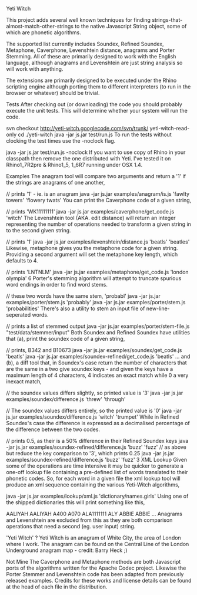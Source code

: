 Yeti Witch

This project adds several well known techniques for finding strings-that-almost-match-other-strings to the native Javascript String object, some of which are phonetic algorithms.

The supported list currently includes Soundex, Refined Soundex, Metaphone, Caverphone, Levenshtein distance, anagrams and Porter Stemming. All of these are primarily designed to work with the English language, although anagrams and Levenshtein are just string analysis so will work with anything.

The extensions are primarily designed to be executed under the Rhino scripting engine although porting them to different interpreters (to run in the browser or whatever) should be trivial.

Tests
After checking out (or downloading) the code you should probably execute the unit tests. This will determine whether your system will run the code.

 svn checkout http://yeti-witch.googlecode.com/svn/trunk/ yeti-witch-read-only
 cd ./yeti-witch
 java -jar js.jar test/run.js
To run the tests without clocking the test times use the -noclock flag.

 java -jar js.jar test/run.js -noclock
If you want to use copy of Rhino in your classpath then remove the one distributed with Yeti. I've tested it on Rhino1_7R2pre & Rhino1_5, 1_6R7 running under OSX 1.4.

Examples
The anagram tool will compare two arguments and return a '1' if the strings are anagrams of one another,

 // prints '1' - ie. is an anagram
 java -jar js.jar examples/anagram/is.js 'fawlty towers' 'flowery twats'
You can print the Caverphone code of a given string,

 // prints 'WK11111111' 
 java -jar js.jar examples/caverphone/get_code.js 'witch'
The Levenshtein tool (AKA. edit distance) will return an integer representing the number of operations needed to transform a given string in to the second given string.

 // prints '1'
 java -jar js.jar examples/levenshtein/distance.js 'beatls' 'beatles'
Likewise, metaphone gives you the metaphone code for a given string. Providing a second argument will set the metaphone key length, which defaults to 4.

 // prints 'LNTNLM'
 java -jar js.jar examples/metaphone/get_code.js 'london olympia' 6
Porter's stemming algorithm will attempt to truncate spurious word endings in order to find word stems.

 // these two words have the same stem, 'probabl'
 java -jar js.jar examples/porter/stem.js 'probably'
 java -jar js.jar examples/porter/stem.js 'probabilities'
There's also a utility to stem an input file of new-line-seperated words.

 // prints a list of stemmed output 
 java -jar js.jar examples/porter/stem-file.js "test/data/stemmer/input"
Both Soundex and Refined Soundex have utilities that (a), print the soundex code of a given string,

 // prints, B342 and B10673
 java -jar js.jar examples/soundex/get_code.js 'beatls'
 java -jar js.jar examples/soundex-refined/get_code.js 'beatls'
... and (b), a diff tool that, in Soundex's case return the number of characters that are the same in a two give soundex keys - and given the keys have a maximum length of 4 characters, 4 indicates an exact match while 0 a very inexact match,

 // the soundex values differs slightly, so printed value is '3'
 java -jar js.jar examples/soundex/difference.js 'threw' 'through'

 // The soundex values differs entirely, so the printed value is '0'
 java -jar js.jar examples/soundex/difference.js 'witch' 'trumpet'
While in Refined Soundex's case the difference is expressed as a decimalised percentage of the difference between the two codes.

 // prints 0.5, as their is a 50% difference in their Refined Soundex keys
 java -jar js.jar examples/soundex-refined/difference.js 'buzz' 'fuzz'
 // as above but reduce the key comparison to '3', which prints 0.25
 java -jar js.jar examples/soundex-refined/difference.js 'buzz' 'fuzz' 3
XML Lookup
Given some of the operations are time intensive it may be quicker to generate a one-off lookup file containing a pre-defined list of words translated to their phonetic codes. So, for each word in a given file the xml lookup tool will produce an xml sequence containing the various Yeti-Witch algorithms,

 java -jar js.jar examples/lookup/xml.js 'dictionary/names.girls'
Using one of the shipped dictionaries this will print something like this,

 <lookup>
  <word>
    <stem>AALIYAH</stem>
    <word>AALIYAH</word> <!-- the original word -->
    <soundex>A400</soundex>
    <soundexRefined>A070</soundexRefined>
    <caverphone>ALA1111111</caverphone>
    <metaphone>ALY</metaphone>
  </word>
  <word>
    <stem>ABBIE</stem>
    <word>ABBIE</word>
    ...
 </lookup>
Anagrams and Levenshtein are excluded from this as they are both comparison operations that need a second (eg. user input) string.

'Yeti Witch' ?
Yeti Witch is an anagram of White City, the area of London where I work. The anagram can be found on the Central Line of the London Underground anagram map - credit: Barry Heck ;)

Not Mine
The Caverphone and Metaphone methods are both Javascript ports of the algorithms written for the Apache Codec project. Likewise the Porter Stemmer and Levenshtein code has been adapted from previously released examples. Credits for these works and license details can be found at the head of each file in the distribution.
